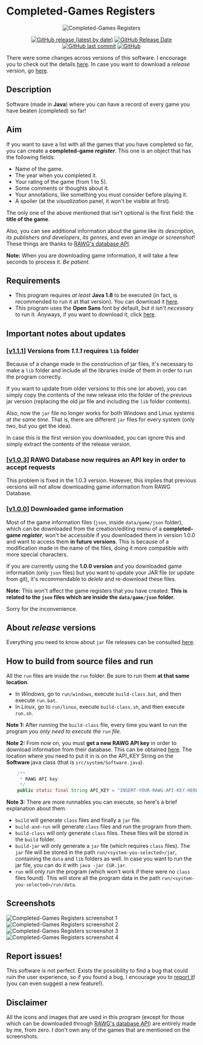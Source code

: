 # Completed-Games Registers

<p align="center">
    <img src="https://raw.githubusercontent.com/ComplexRalex/Completed-Games-Registers/master/res/gui/logotype.png" title="Logotype of Completed-Games Register software" alt="Completed-Games Registers">
</p>

<p align="center">
    <a href="https://github.com/ComplexRalex/Completed-Games-Registers/releases/latest"><img src="https://img.shields.io/github/v/release/ComplexRalex/Completed-Games-Registers" alt="GitHub release (latest by date)"/></a>
    <a href="https://github.com/ComplexRalex/Completed-Games-Registers/releases/latest"><img src="https://img.shields.io/github/release-date/ComplexRalex/Completed-Games-Registers" alt="GitHub Release Date"/></a>
    <a href="https://github.com/ComplexRalex/Completed-Games-Registers/commit/master"><img src="https://img.shields.io/github/last-commit/ComplexRalex/Completed-Games-Registers" alt="GitHub last commit"/></a>
    <a href="https://github.com/ComplexRalex/Completed-Games-Registers/blob/master/LICENSE"><img src="https://img.shields.io/github/license/ComplexRalex/Completed-Games-Registers" alt="GitHub"/></a>
</p>

There were some changes across versions of this software. I encourage you to check out the details [here](#important-notes-about-updates). In case you want to download a _release_ version, go [here](#about-release-versions).

## Description

Software (made in **Java**) where you can have a record of every game you have beaten (completed) so far!

## Aim

If you want to save a list with all the games that you have completed so far, you can create a **completed-game _register_**. This one is an object that has the following fields:

* Name of the game.
* The year when you completed it.
* Your rating of the game (from 1 to 5).
* Some comments or thoughts about it.
* Your annotations, like something you must consider before playing it.
* A spoiler (at the *visualization* panel, it won't be visible at first).

The only one of the above mentioned that isn't optional is the first field: the **title of the game**.

Also, you can see additional information about the game like _its description_, _its publishers and developers_, _its genres_, and even an _image or screenshot_!
These things are thanks to [RAWG's database API](https://rawg.io/apidocs).

**Note:** When you are downloading game information, it will take a few seconds to process it. *Be patient*.

## Requirements

* This program requires _at least_ **Java 1.8** to be executed (in fact, is recommended to run it at that version). You can download it [here](https://java.com/en/download/).
* This program uses the **Open Sans** font by default, but _it isn't necessary_ to run it. Anyways, if you want to download it, click [here](https://fonts.google.com/specimen/Open+Sans).

## Important notes about updates

### [[v1.1.1](https://github.com/ComplexRalex/Completed-Games-Registers/releases/tag/v1.1.0)] Versions from _1.1.1_ requires ``lib`` folder

Because of a change made in the construction of jar files, it's necessary to make a ``lib`` folder and include all the libraries inside of them in order to run the program correctly.

If you want to update from older versions to this one (or above), you can simply copy the contents of the new release into the folder of the previous jar version (replacing the old jar file and including the ``lib`` folder contents).

Also, now the ``jar`` file no longer works for both Windows and Linux systems _at the same time_. That is, there are different ``jar`` files for every system (only two, but you get the idea).

In case this is the first version you downloaded, you can ignore this and simply extract the contents of the release version.

### [[v1.0.3](https://github.com/ComplexRalex/Completed-Games-Registers/releases/tag/v1.0.3)] RAWG Database now requires an API key in order to accept requests

This problem is fixed in the 1.0.3 version. However, this implies that previous versions will not allow downloading game information from RAWG Database.

### [[v1.0.0](https://github.com/ComplexRalex/Completed-Games-Registers/releases/tag/v1.0.0)] Downloaded game information

Most of the game information files (``json``, inside ``data/game/json`` folder), which can be downloaded from the creation/editing menu of a **completed-game _register_**, won't be accessible if you downloaded them in version 1.0.0 and want to access them **in future versions**. This is because of a modification made in the name of the files, doing it more compatible with more special characters.

If you are currently using the **1.0.0 version** and you downloaded game information (only ``json`` files) but you want to update your JAR file (or update from git), it's recommendable to _delete_ and re-download these files.

**Note:** This won't affect the game registers that you have created. **This is related to the ``json`` files which are inside the ``data/game/json`` folder.**

Sorry for the inconvenience.

## About *release* versions

Everything you need to know about ``jar`` file releases can be consulted [here](https://github.com/ComplexRalex/Completed-Games-Registers/releases).

## How to build from source files and run

All the ``run`` files are inside the ``run`` folder. Be sure to run them **at that same location**.

* In *Windows*, go to ``run/windows``, execute ``build-class.bat``, and then execute ``run.bat``.
* In *Linux*, go to ``run/linux``, execute ``build-class.sh``, and then execute ``run.sh``.

**Note 1:** After running the ``build-class`` file, every time you want to run the program *you only need to execute the ``run`` file.*

**Note 2:** From now on, you must **get a new RAWG API key** in order to download information from their database. This can be obtained [here](https://rawg.io/login?forward=developer). The location where you need to put it in is on the API_KEY String on the **Software** java class (that is ``src/system/Software.java``).

```java
    /**
     * RAWG API key.
     */
    public static final String API_KEY = "INSERT-YOUR-RAWG-API-KEY-HERE";
```

**Note 3:** There are more runnables you can execute, so here's a brief explanation about them.

* ``build`` will generate ``class`` files and finally a ``jar`` file.
* ``build-and-run`` will generate ``class`` files and run the program from them.
* ``build-class`` will only generate ``class`` files. These files will be stored in the ``build`` folder.
* ``build-jar`` will only generate a ``jar`` file (which requires ``class`` files). The ``jar`` file will be stored in the path ``run/<system-you-selected>/jar``, containing the ``data`` and ``lib`` folders as well. In case you want to run the jar file, you can do it with ``java -jar CGR.jar``.
* ``run`` will only run the program (which won't work if there were no ``class`` files found). This will store all the program data in the path ``run/<system-you-selected>/run/data``.

## Screenshots

![Completed-Games Registers screenshot 1](https://i.imgur.com/vpPljiA.png "screenshot 1")
![Completed-Games Registers screenshot 2](https://i.imgur.com/o2P3vJv.png "screenshot 2")
![Completed-Games Registers screenshot 3](https://i.imgur.com/64DRt3m.png "screenshot 3")
![Completed-Games Registers screenshot 4](https://i.imgur.com/HCWn506.png "screenshot 4")

## Report issues!

This software is not perfect. Exists the possibility to find a bug that could ruin the user experience, so if you found a bug, I encourage you to [report it](https://github.com/ComplexRalex/Completed-Games-Registers/issues/new/choose)! (you can even suggest a new feature!).

## Disclaimer

All the icons and images that are used in this program (except for those which can be downloaded through [RAWG's database API](https://rawg.io/apidocs)) are entirely made by me, from zero.
I don't own any of the games that are mentioned on the screenshots.
